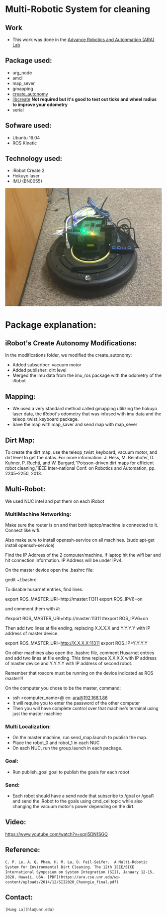 # Multi-Robotic System for cleaning

## Work
- This work was done in the [Advance Robotics and Autonmation (ARA) Lab](https://ara.cse.unr.edu/) 

## Package used:
- urg_node
- amcl
- map_sever
- gmapping
- [create_autonomy](https://github.com/AutonomyLab/create_autonomy)
- [libcreate](https://github.com/AutonomyLab/libcreate) **Not required but it's good to test out ticks and wheel radius to improve your odometry**
- serial

## Sofware used:
- Ubuntu 16.04 
- ROS Kinetic

## Technology used:
- iRobot Create 2
- Hokuyo laser
- IMU (BN0055)

![alt text](https://github.com/aralab-unr/multi-robot-cleaning/blob/master/Create_Autonomy%20Modification/68407733_889934048043712_2616492075268440064_n.jpg)     

# Package explanation:

## iRobot's Create Autonomy Modifications:

In the modifications folder, we modified the create_autonomy:
- Added subscriber: vacuum motor
- Added publisher: dirt level
- Merged the imu data from the imu_ros package with the odometry of the iRobot

## Mapping:

- We used a very standard method called gmapping utilizing the hokuyo laser data, the iRobot's odometry that was infused with imu data and the teleop_twist_keyboard package.
- Save the map with map_saver and send map with map_sever

## Dirt Map:

To create the dirt map, use the teleop_twist_keyboard, vacuum motor, and dirt level to get the datas. For more information: J.   Hess,   M.   Beinhofer,   D.   Kuhner,   P.   Ruchti,   and   W.   Burgard,“Poisson-driven  dirt  maps  for  efficient  robot  cleaning,”IEEE Inter-national Conf. on Robotics and Automation, pp. 2245–2250, 2013.

## Multi-Robot:

We used NUC intel and put them on each iRobot

### MultiMachine Networking:

Make sure the router is on and that both laptop/machine is connected to it. Connect like wifi. 

Also make sure to install openssh-service on all machines. (sudo apt-get install openssh-service)

Find the IP Address of the 2 computer/machine. If laptop hit the wifi bar and hit connection information. IP Address will be under IPv4.

On the master device open the .bashrc file:

gedit ~/.bashrc

To disable husarnet entries, find lines:

export ROS_MASTER_URI=http://master:11311
export ROS_IPV6=on

and comment them with #:

#export ROS_MASTER_URI=http://master:11311
#export ROS_IPV6=on

Then add two lines at file ending, replacing X.X.X.X and Y.Y.Y.Y with IP address of master device.

export ROS_MASTER_URI=http://X.X.X.X:11311
export ROS_IP=Y.Y.Y.Y

On other machines also open the .bashrc file, comment Husarnet entries and add two lines at file ending. This time replace X.X.X.X with IP address of master device and Y.Y.Y.Y with IP address of second robot.

Remember that roscore must be running on the device indicated as ROS master!!!

On the computer you chose to be the master, command:
- ssh <computer_name>@<IP Address>	ex: ara@192.168.1.86
- It will require you to enter the password of the other computer
- Then you will have complete control over that machine's terminal using just the master machine
	

### Multi Localization:

- On the master machine, run send_map.launch to publish the map.
- Place the robot_0 and robot_1 in each NUC
- On each NUC, run the group.launch in each package.

### Goal:

- Run publish_goal goal to publish the goals for each robot

### Send:

- Each robot should have a send node that subscribe to /goal or /goal1 and send the iRobot to the goals using cmd_cel topic while also changing the vacuum motor's power depending on the dirt.

## Video:
https://www.youtube.com/watch?v=sqrj5DN1SGQ
	
## Reference:
	C. P. Le, A. Q. Pham, H. M. La, D. Feil-Seifer.  A Multi-Robotic System for Environmental Dirt Cleaning. The 12th IEEE/SICE International Symposium on System Integration (SII), January 12-15, 2020, Hawaii, USA. [PDF](https://ara.cse.unr.edu/wp-content/uploads/2014/12/SII2020_ChuongLe_final.pdf) 

## Contact:
	[Hung La](hla@unr.edu)

